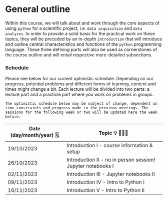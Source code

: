# General outline
Within this course, we will talk about and work through the core aspects of using `python` for a scientific project, i.e. `data acquisition` and `data analyzes`. 
In order to provide a solid basis for the practical work on these topics, they will be preceded by an in-depth `introduction` that will introduce and outline central characteristics and functions of the `python` programming language.
These three defining parts will also be used as cornerstones of the course outline and will entail respective more-detailed subsections.

### Schedule

Please see below for our current optimistic schedule. Depending on our progress, potential problems and different forms of learning, content and times might change a bit. Each lecture will be divided into two parts: a lecture part and a practicle part where you work on problems in groups.


```{note}
The optimistic schedule below may be subject of change, dependent on time constraints and progress made in the previous meetings. The sessions for the following week or two will be updated here the week before.  
```

| Date (day/month/year) 🗓 | Topic 💡 👨🏻‍🏫 |
|-------------------------|-------------|
| 19/10/2023 | Introduction I - course information & setup |
| 26/10/2023 | Introduction II - no in person session! Jupyter notebooks I |
| 02/11/2023 | Introduction III - Jupyter notebooks II |
| 09/11/2023 | Introduction IV - Intro to Python I |
| 16/11/2023 | Introduction V - Intro to Python II |